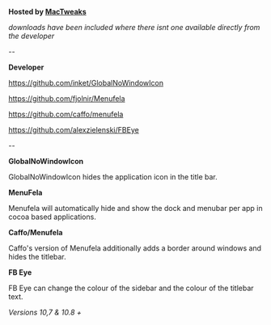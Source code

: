 **Hosted by [MacTweaks](http://www.mactweaks.net)**

*downloads have been included where there isnt one available directly from the developer*

--

**Developer**

https://github.com/inket/GlobalNoWindowIcon

https://github.com/fjolnir/Menufela

https://github.com/caffo/menufela

https://github.com/alexzielenski/FBEye

--

**GlobalNoWindowIcon**

GlobalNoWindowIcon hides the application icon in the title bar.

**MenuFela**

Menufela will automatically hide and show the dock and menubar per app in cocoa based applications.

**Caffo/Menufela**

Caffo's version of Menufela additionally adds a border around windows and hides the titlebar. 

**FB Eye**

FB Eye can change the colour of the sidebar and the colour of the titlebar text.

*Versions 10,7 & 10.8 +*
